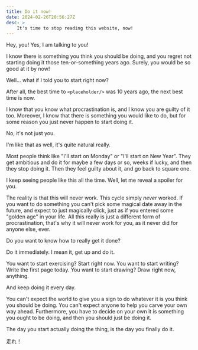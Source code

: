 ```yaml
---
title: Do it now!
date: 2024-02-26T20:56:27Z
desc: >
    It's time to stop reading this website, now!
---
```

Hey, you! Yes, I am talking to you!

I know there is something you think you should be doing, and you regret not starting
doing it those ten-or-something years ago. Surely, you would be so good at it by now!

Well... what if I told you to start right now?

After all, the best time to `<placeholder/>` was 10 years ago,
the next best time is now.

I know that you know what procrastination is, and I know you are guilty of it too.
Moreover, I know that there is something you would like to do, but for some
reason you just never happen to start doing it.

No, it's not just you.

I'm like that as well, it's quite natural really.

Most people think like "I'll start on Monday" or "I'll start on New Year".
They get ambitious and do it for maybe a few days or so, weeks if lucky,
and then they stop doing it. Then they feel guilty about it, and go back to square one.

I keep seeing people like this all the time. Well, let me reveal a spoiler for you.

The reality is that this will never work. This cycle simply *never* worked.
If you want to do something you can't pick some magical date away in the future,
and expect to just magically click, just as if you entered some "golden age" in your life.
All this really is just a different form of procrastination, that's why it
will never work for you, as it never did for anyone else, ever.

Do you want to know how to really get it done?

Do it immediately. I mean it, get up and do it.

You want to start exercising? Start right now.
You want to start writing? Write the first page today.
You want to start drawing? Draw right now, anything.

And keep doing it every day.

You can't expect the world to give you a sign to do whatever it is you think
you should be doing. You can't expect anyone to help you carve your own way ahead.
Furthermore, you have to decide on your own it is something you ought to be doing,
and then you should just be doing it.

The day you start actually doing the thing, is the day you finally do it.

走れ！
